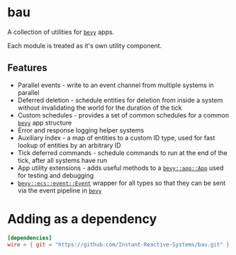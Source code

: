 # bau
A collection of utilities for [`bevy`] apps.

Each module is treated as it's own utility component.

## Features
- Parallel events - write to an event channel from multiple systems in parallel
- Deferred deletion - schedule entities for deletion from inside a system without invalidating the world for the
  duration of the tick
- Custom schedules - provides a set of common schedules for a common [`bevy`] app structure
- Error and response logging helper systems
- Auxiliary index - a map of entities to a custom ID type, used for fast lookup of entities by an arbitrary ID
- Tick deferred commands - schedule commands to run at the end of the tick, after all systems have run
- App utility extensions - adds useful methods to a [`bevy::app::App`] used for testing and debugging
- [`bevy::ecs::event::Event`] wrapper for all types so that they can be sent via the event pipeline in [`bevy`]

[`bevy`]: https://bevyengine.org/
[`bevy::app::App`]: https://docs.rs/bevy/latest/bevy/app/struct.App.html
[`bevy::ecs::event::Event`]: https://docs.rs/bevy/latest/bevy/ecs/event/trait.Event.html

# Adding as a dependency

```toml
[dependencies]
wire = { git = "https://github.com/Instant-Reactive-Systems/bau.git" }
```
